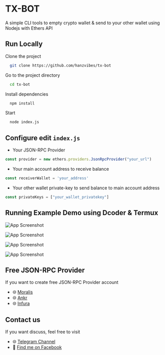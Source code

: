 
# TX-BOT

A simple CLI tools to empty crypto wallet & send to your other wallet using Nodejs with Ethers API


## Run Locally

Clone the project

```bash
  git clone https://github.com/hanzvibes/tx-bot
```

Go to the project directory

```bash
  cd tx-bot
```

Install dependencies

```bash
  npm install
```

Start

```bash
  node index.js
```


## Configure edit ```index.js```

* Your JSON-RPC Provider

```javascript
const provider = new ethers.providers.JsonRpcProvider("your_url")
```

* Your main account address to receive balance

```javascript
const receiverWallet = 'your_address'
```

* Your other wallet private-key to send balance to main account address

```javascript
const privateKeys = ["your_wallet_privatekey"]
```
## Running Example Demo using Dcoder & Termux

![App Screenshot](https://github.com/hanzvibes/tx-bot/raw/main/assets/termux1.png)

![App Screenshot](https://github.com/hanzvibes/tx-bot/raw/main/assets/termux2.png)

![App Screenshot](https://github.com/hanzvibes/tx-bot/raw/main/assets/dcoder1.png)

![App Screenshot](https://github.com/hanzvibes/tx-bot/raw/main/assets/dcoder2.png)

## Free JSON-RPC Provider

If you want to create free JSON-RPC Provider account

- 🌐 [Moralis](https://moralis.io/)
- 🌐 [Ankr](https://ankr.com/)
- 🌐 [Infura](https://infura.io/)


## Contact us

If you want discuss, feel free to visit

- 🌐 [Telegram Channel](https://t.me/whendistriser)
- 👥 [Find me on Facebook](https://fb.me/4RAEHAN/)

